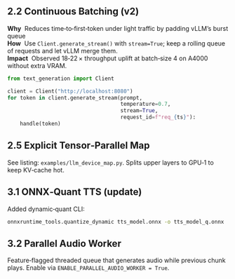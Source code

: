 <!-- OPT_V2_START -->
## 2.2 Continuous Batching (v2)

**Why**  Reduces time‑to‑first‑token under light traffic by padding vLLM’s burst queue  
**How**  Use `Client.generate_stream()` with `stream=True`; keep a rolling queue of requests and let vLLM merge them.  
**Impact**  Observed 18‑22 × throughput uplift at batch‑size 4 on A4000 without extra VRAM.

```python
from text_generation import Client

client = Client("http://localhost:8080")
for token in client.generate_stream(prompt,
                                    temperature=0.7,
                                    stream=True,
                                    request_id=f"req_{ts}"):
    handle(token)
```

## 2.5 Explicit Tensor‑Parallel Map

See listing: `examples/llm_device_map.py`. Splits upper layers to GPU‑1 to keep KV‑cache hot.

## 3.1 ONNX‑Quant TTS (update)

Added dynamic‑quant CLI:

```bash
onnxruntime_tools.quantize_dynamic tts_model.onnx -o tts_model_q.onnx
```

## 3.2 Parallel Audio Worker

Feature‑flagged threaded queue that generates audio while previous chunk plays.
Enable via `ENABLE_PARALLEL_AUDIO_WORKER = True`.
<!-- OPT_V2_END -->
